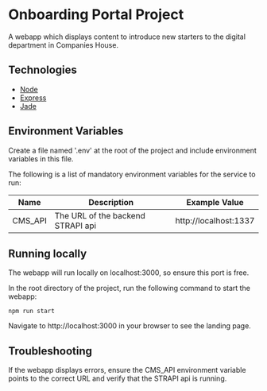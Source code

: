 # Onboarding Portal Project
A webapp which displays content to introduce new starters to the digital department in Companies House.

## Technologies
- [Node](https://nodejs.org/en/)
- [Express](https://expressjs.com/)
- [Jade](https://jade-lang.com/)

## Environment Variables
Create a file named '.env' at the root of the project and include environment variables in this file.

The following is a list of mandatory environment variables for the service to run:

Name                    | Description                            | Example Value
----------------------- | ------------------------------------   | -----------------------------------------------
CMS_API                 | The URL of the backend STRAPI api      | http://localhost:1337

## Running locally
The webapp will run locally on localhost:3000, so ensure this port is free.

In the root directory of the project, run the following command to start the webapp:
```
npm run start
```
Navigate to http://localhost:3000 in your browser to see the landing page.

## Troubleshooting
If the webapp displays errors, ensure the CMS_API environment variable points to the correct URL and verify that the STRAPI api is running.
